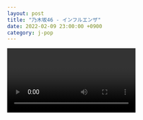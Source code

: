 ```yaml
---
layout: post
title: "乃木坂46 - インフルエンザ"
date: 2022-02-09 23:00:00 +0900
category: j-pop
---
```


<div class="video-container">
    <video id="player" class="video-js vjs-default-skin vjs-big-play-centered" data-json="/public/json/j-pop/乃木坂46 - インフルエンザ.json"></video>
</div>

```
```